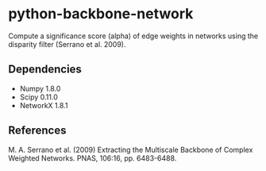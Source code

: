 python-backbone-network
=======================

Compute a significance score (alpha) of edge weights in networks using the disparity filter (Serrano et al. 2009).


Dependencies
------------
* Numpy 1.8.0
* Scipy 0.11.0
* NetworkX 1.8.1


References
----------
M. A. Serrano et al. (2009) Extracting the Multiscale Backbone of Complex Weighted Networks. PNAS, 106:16, pp. 6483-6488.
